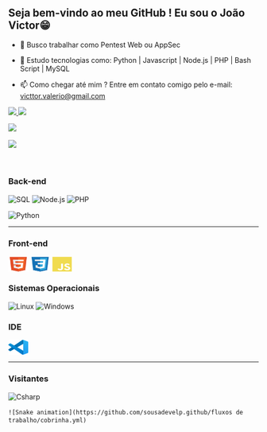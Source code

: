 ## Seja bem-vindo ao meu GitHub ! Eu sou o João Victor😁

<!-- Apresentação -->

- 🔭 Busco trabalhar como Pentest Web ou AppSec

- 🌱 Estudo tecnologias como: Python | Javascript | Node.js | PHP | Bash Script | MySQL

- 📫 Como chegar até mim ? Entre em contato comigo pelo e-mail: victtor.valerio@gmail.com

<!-- Painel de Trabalhos -->

<div>
    <a href="https://www.linkedin.com/in/jo%C3%A3o-victor-sousa-98783b188/">
    <img height="180em" src="https://github-readme-stats.vercel.app/api?username=sousadevelop&show_icons=true&theme=algolia&include_all_commits=true&count_private=true"/>
    <img height="120em" src="https://github-readme-stats.vercel.app/api/top-langs/?username=sousadevelop&layout=compact&langs_count=16&theme=algolia"/>
</div>

<!-- Contatos -->

  

 <div>   

 <a href = "mailto:victtor.valerio@gmail.com"><img src="https://img.shields.io/badge/Gmail-D14836?style=for-the-badge&logo=gmail&logoColor=white" target="_blank"></a>

 <a href="https://www.linkedin.com/in/jo%C3%A3o-victor-sousa-98783b188/" target="_blank"><img src="https://img.shields.io/badge/LinkedIn-0077B5?style=for-the-badge&logo=linkedin&logoColor=white" target="_blank"></a>
                                           

 <br>

 </div>
  

<!-- Tecnologias -->  

  

<div style="display: inline_block">

  

 <h3> Back-end </h3>

 <img align="center" alt="SQL" height="30" width="40" src="https://icongr.am/devicon/mysql-original-wordmark.svg?size=128&color=currentColor">

 <img align="center" alt="Node.js" height="30" width="40" src="https://icongr.am/devicon/nodejs-original.svg?size=128&color=currentColor">

 <img align="center" alt="PHP" height="30" width="40" src="https://icongr.am/devicon/php-original.svg?size=128&color=currentColor">

 <img align="center" alt="Python" height="30" width="40" src="https://icongr.am/devicon/python-original.svg?size=128&color=currentColor"><hr>

  

 <h3> Front-end </h3>

 <img align="center" alt="HTML" height="30" width="40" src="https://raw.githubusercontent.com/devicons/devicon/master/icons/html5/html5-original.svg">

 <img align="center" alt="CSS" height="30" width="40" src="https://raw.githubusercontent.com/devicons/devicon/master/icons/css3/css3-original.svg">  

 <img align="center" alt="Js" height="30" width="40" src="https://raw.githubusercontent.com/devicons/devicon/master/icons/javascript/javascript-plain.svg">  


 <h3> Sistemas Operacionais </h3>

 <img align="center" alt="Linux" height="30" width="40" src="https://icongr.am/devicon/linux-original.svg?size=128&color=currentColor">

 <img align="center" alt="Windows" height="30" width="40" src="https://icongr.am/devicon/windows8-original.svg?size=128&color=currentColor">
  

  <h3> IDE </h3>  


 <img align="center" alt="VS code" height="30" width="40" src="https://raw.githubusercontent.com/devicons/devicon/9f4f5cdb393299a81125eb5127929ea7bfe42889/icons/vscode/vscode-original.svg">

  <hr>

   

 <!-- Contador de visitas -->

  

<h3> Visitantes </h3>  

<div>

  <img align="center" alt="Csharp" height="30" width="150" src="https://komarev.com/ghpvc/?username=sousadevelop&color=blue" alt="sousadevelop" /> <br>

    ![Snake animation](https://github.com/sousadevelp.github/fluxos de trabalho/cobrinha.yml)

</div>  
